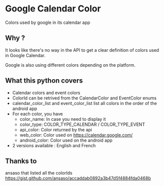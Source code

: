 # Google Calendar Color
Colors used by google in its calendar app

## Why ?
It looks like there's no way in the API to get a clear definition of colors used in Google Calendar.

Google is also using different colors depending on the platform.

## What this python covers
- Calendar colors and event colors
- ColorId can be retrived from the CalendarColor and EventColor enums
- calendar_color_list and event_color_list list all colors in the order of the android app
- For each color, you have
  - color_name: In case you need to display it
  - color_type: COLOR_TYPE_CALENDAR / COLOR_TYPE_EVENT
  - api_color: Color returned by the api
  - web_color: Color used on https://calendar.google.com/
  - android_color: Color used on the android app
- 2 versions available : English and French

 ## Thanks to 
 ansaso that listed all the colorIds https://gist.github.com/ansaso/accaddab0892a3b47d5f4884fda0468b
